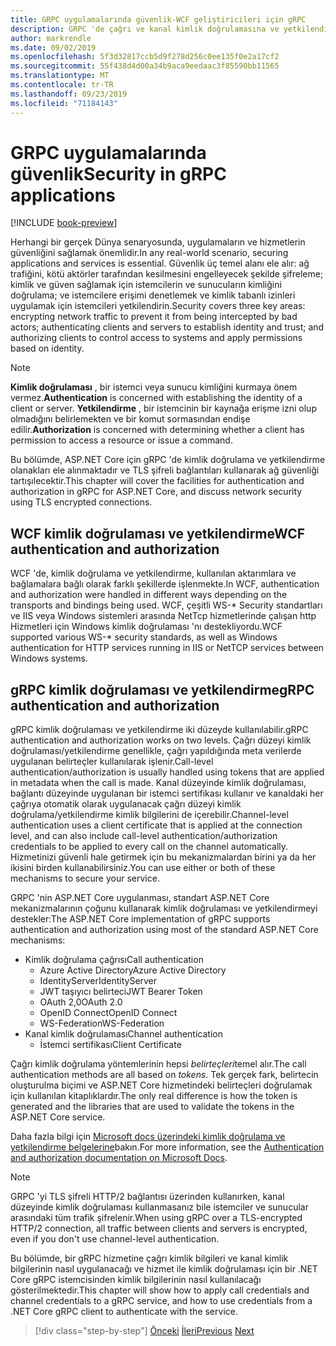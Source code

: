```yaml
---
title: GRPC uygulamalarında güvenlik-WCF geliştiricileri için gRPC
description: GRPC 'de çağrı ve kanal kimlik doğrulamasına ve yetkilendirmeye genel bakış.
author: markrendle
ms.date: 09/02/2019
ms.openlocfilehash: 5f3d32817ccb5d9f278d256c0ee135f0e2a17cf2
ms.sourcegitcommit: 55f438d4d00a34b9aca9eedaac3f85590bb11565
ms.translationtype: MT
ms.contentlocale: tr-TR
ms.lasthandoff: 09/23/2019
ms.locfileid: "71184143"
---
```

# <a name="security-in-grpc-applications"></a><span data-ttu-id="2c640-103">GRPC uygulamalarında güvenlik</span><span class="sxs-lookup"><span data-stu-id="2c640-103">Security in gRPC applications</span></span>

[!INCLUDE [book-preview](../../../includes/book-preview.md)]

<span data-ttu-id="2c640-104">Herhangi bir gerçek Dünya senaryosunda, uygulamaların ve hizmetlerin güvenliğini sağlamak önemlidir.</span><span class="sxs-lookup"><span data-stu-id="2c640-104">In any real-world scenario, securing applications and services is essential.</span></span> <span data-ttu-id="2c640-105">Güvenlik üç temel alanı ele alır: ağ trafiğini, kötü aktörler tarafından kesilmesini engelleyecek şekilde şifreleme; kimlik ve güven sağlamak için istemcilerin ve sunucuların kimliğini doğrulama; ve istemcilere erişimi denetlemek ve kimlik tabanlı izinleri uygulamak için istemcileri yetkilendirin.</span><span class="sxs-lookup"><span data-stu-id="2c640-105">Security covers three key areas: encrypting network traffic to prevent it from being intercepted by bad actors; authenticating clients and servers to establish identity and trust; and authorizing clients to control access to systems and apply permissions based on identity.</span></span>

> [!NOTE]
> <span data-ttu-id="2c640-106">**Kimlik doğrulaması** , bir istemci veya sunucu kimliğini kurmaya önem vermez.</span><span class="sxs-lookup"><span data-stu-id="2c640-106">**Authentication** is concerned with establishing the identity of a client or server.</span></span> <span data-ttu-id="2c640-107">**Yetkilendirme** , bir istemcinin bir kaynağa erişme izni olup olmadığını belirlemekten ve bir komut sormasından endişe edilir.</span><span class="sxs-lookup"><span data-stu-id="2c640-107">**Authorization** is concerned with determining whether a client has permission to access a resource or issue a command.</span></span>

<span data-ttu-id="2c640-108">Bu bölümde, ASP.NET Core için gRPC 'de kimlik doğrulama ve yetkilendirme olanakları ele alınmaktadır ve TLS şifreli bağlantıları kullanarak ağ güvenliği tartışılecektir.</span><span class="sxs-lookup"><span data-stu-id="2c640-108">This chapter will cover the facilities for authentication and authorization in gRPC for ASP.NET Core, and discuss network security using TLS encrypted connections.</span></span>

## <a name="wcf-authentication-and-authorization"></a><span data-ttu-id="2c640-109">WCF kimlik doğrulaması ve yetkilendirme</span><span class="sxs-lookup"><span data-stu-id="2c640-109">WCF authentication and authorization</span></span>

<span data-ttu-id="2c640-110">WCF 'de, kimlik doğrulama ve yetkilendirme, kullanılan aktarımlara ve bağlamalara bağlı olarak farklı şekillerde işlenmekte.</span><span class="sxs-lookup"><span data-stu-id="2c640-110">In WCF, authentication and authorization were handled in different ways depending on the transports and bindings being used.</span></span> <span data-ttu-id="2c640-111">WCF, çeşitli WS-\* Security standartları ve IIS veya Windows sistemleri arasında NetTcp hizmetlerinde çalışan http Hizmetleri için Windows kimlik doğrulaması 'nı destekliyordu.</span><span class="sxs-lookup"><span data-stu-id="2c640-111">WCF supported various WS-\* security standards, as well as Windows authentication for HTTP services running in IIS or NetTCP services between Windows systems.</span></span>

## <a name="grpc-authentication-and-authorization"></a><span data-ttu-id="2c640-112">gRPC kimlik doğrulaması ve yetkilendirme</span><span class="sxs-lookup"><span data-stu-id="2c640-112">gRPC authentication and authorization</span></span>

<span data-ttu-id="2c640-113">gRPC kimlik doğrulaması ve yetkilendirme iki düzeyde kullanılabilir.</span><span class="sxs-lookup"><span data-stu-id="2c640-113">gRPC authentication and authorization works on two levels.</span></span> <span data-ttu-id="2c640-114">Çağrı düzeyi kimlik doğrulaması/yetkilendirme genellikle, çağrı yapıldığında meta verilerde uygulanan belirteçler kullanılarak işlenir.</span><span class="sxs-lookup"><span data-stu-id="2c640-114">Call-level authentication/authorization is usually handled using tokens that are applied in metadata when the call is made.</span></span> <span data-ttu-id="2c640-115">Kanal düzeyinde kimlik doğrulaması, bağlantı düzeyinde uygulanan bir istemci sertifikası kullanır ve kanaldaki her çağrıya otomatik olarak uygulanacak çağrı düzeyi kimlik doğrulama/yetkilendirme kimlik bilgilerini de içerebilir.</span><span class="sxs-lookup"><span data-stu-id="2c640-115">Channel-level authentication uses a client certificate that is applied at the connection level, and can also include call-level authentication/authorization credentials to be applied to every call on the channel automatically.</span></span> <span data-ttu-id="2c640-116">Hizmetinizi güvenli hale getirmek için bu mekanizmalardan birini ya da her ikisini birden kullanabilirsiniz.</span><span class="sxs-lookup"><span data-stu-id="2c640-116">You can use either or both of these mechanisms to secure your service.</span></span>

<span data-ttu-id="2c640-117">GRPC 'nin ASP.NET Core uygulanması, standart ASP.NET Core mekanizmalarının çoğunu kullanarak kimlik doğrulaması ve yetkilendirmeyi destekler:</span><span class="sxs-lookup"><span data-stu-id="2c640-117">The ASP.NET Core implementation of gRPC supports authentication and authorization using most of the standard ASP.NET Core mechanisms:</span></span>

- <span data-ttu-id="2c640-118">Kimlik doğrulama çağrısı</span><span class="sxs-lookup"><span data-stu-id="2c640-118">Call authentication</span></span>
  - <span data-ttu-id="2c640-119">Azure Active Directory</span><span class="sxs-lookup"><span data-stu-id="2c640-119">Azure Active Directory</span></span>
  - <span data-ttu-id="2c640-120">IdentityServer</span><span class="sxs-lookup"><span data-stu-id="2c640-120">IdentityServer</span></span>
  - <span data-ttu-id="2c640-121">JWT taşıyıcı belirteci</span><span class="sxs-lookup"><span data-stu-id="2c640-121">JWT Bearer Token</span></span>
  - <span data-ttu-id="2c640-122">OAuth 2,0</span><span class="sxs-lookup"><span data-stu-id="2c640-122">OAuth 2.0</span></span>
  - <span data-ttu-id="2c640-123">OpenID Connect</span><span class="sxs-lookup"><span data-stu-id="2c640-123">OpenID Connect</span></span>
  - <span data-ttu-id="2c640-124">WS-Federation</span><span class="sxs-lookup"><span data-stu-id="2c640-124">WS-Federation</span></span>
- <span data-ttu-id="2c640-125">Kanal kimlik doğrulaması</span><span class="sxs-lookup"><span data-stu-id="2c640-125">Channel authentication</span></span>
  - <span data-ttu-id="2c640-126">İstemci sertifikası</span><span class="sxs-lookup"><span data-stu-id="2c640-126">Client Certificate</span></span>

<span data-ttu-id="2c640-127">Çağrı kimlik doğrulama yöntemlerinin hepsi *belirteçleri*temel alır.</span><span class="sxs-lookup"><span data-stu-id="2c640-127">The call authentication methods are all based on *tokens*.</span></span> <span data-ttu-id="2c640-128">Tek gerçek fark, belirtecin oluşturulma biçimi ve ASP.NET Core hizmetindeki belirteçleri doğrulamak için kullanılan kitaplıklardır.</span><span class="sxs-lookup"><span data-stu-id="2c640-128">The only real difference is how the token is generated and the libraries that are used to validate the tokens in the ASP.NET Core service.</span></span>

<span data-ttu-id="2c640-129">Daha fazla bilgi için [Microsoft docs üzerindeki kimlik doğrulama ve yetkilendirme belgelerine](https://docs.microsoft.com/aspnet/core/grpc/authn-and-authz?view=aspnetcore-3.0)bakın.</span><span class="sxs-lookup"><span data-stu-id="2c640-129">For more information, see the [Authentication and authorization documentation on Microsoft Docs](https://docs.microsoft.com/aspnet/core/grpc/authn-and-authz?view=aspnetcore-3.0).</span></span>

> [!NOTE]
> <span data-ttu-id="2c640-130">GRPC 'yi TLS şifreli HTTP/2 bağlantısı üzerinden kullanırken, kanal düzeyinde kimlik doğrulaması kullanmasanız bile istemciler ve sunucular arasındaki tüm trafik şifrelenir.</span><span class="sxs-lookup"><span data-stu-id="2c640-130">When using gRPC over a TLS-encrypted HTTP/2 connection, all traffic between clients and servers is encrypted, even if you don't use channel-level authentication.</span></span>

<span data-ttu-id="2c640-131">Bu bölümde, bir gRPC hizmetine çağrı kimlik bilgileri ve kanal kimlik bilgilerinin nasıl uygulanacağı ve hizmet ile kimlik doğrulaması için bir .NET Core gRPC istemcisinden kimlik bilgilerinin nasıl kullanılacağı gösterilmektedir.</span><span class="sxs-lookup"><span data-stu-id="2c640-131">This chapter will show how to apply call credentials and channel credentials to a gRPC service, and how to use credentials from a .NET Core gRPC client to authenticate with the service.</span></span>

>[!div class="step-by-step"]
><span data-ttu-id="2c640-132">[Önceki](client-libraries.md)
>[İleri](call-credentials.md)</span><span class="sxs-lookup"><span data-stu-id="2c640-132">[Previous](client-libraries.md)
[Next](call-credentials.md)</span></span>
